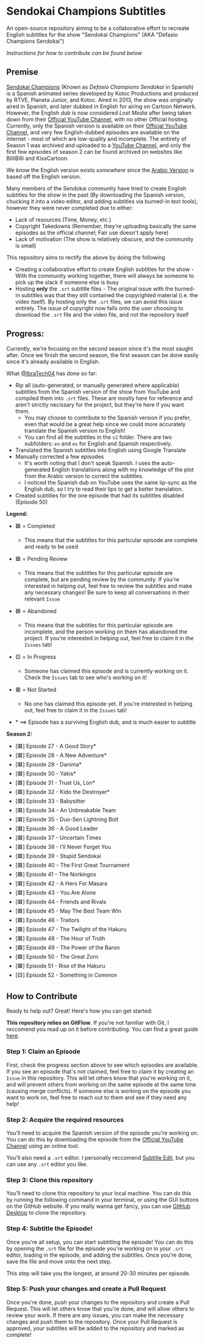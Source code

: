 # Sendokai Champions Subtitles 
An open-source repository aiming to be a collaborative effort to recreate English subtitles for the show "Sendokai Champions" (AKA "Defasio Champions Sendokai")

*Instructions for how to contribute can be found below*

## Premise 
[Sendokai Champions](http://www.sendokaichampions.com/) (Known as *Defasio Champions Sendokai* in Spanish) is a Spanish animated series developed by Kotoc Productions and produced by RTVE, Planeta Junior, and Kotoc. Aired in 2013, the show was originally aired in Spanish, and later dubbed in English for airing on Cartoon Network. However, the English dub is now considered *Lost Media* after being taken down from their [Official YouTube Channel](https://www.youtube.com/@SendokaiChampionsEnglish), with no other Official hosting. Currently, only the Spanish version is available on their [Official YouTube Channel](https://www.youtube.com/@SendokaiChampions), and very few English-dubbed episodes are available on the internet - most of which are low-quality and incomplete. The entirety of Season 1 was archived and uploaded to a [YouTube Channel](https://www.youtube.com/@sendokaichampions7678), and only the first few episodes of season 2 can be found archived on websites like BilliBilli and KissCartoon.

We *know* the English version exists *somewhere* since the [Arabic Version](https://www.arabic-toons.com/m7arbi-sendokai-1434722187-11112.html#sets) is based off the English version. 

Many members of the Sendokai community have tried to create English subtitles for the show in the past (By downloading the Spanish version, chucking it into a video editor, and adding subtitles via burned-in text tools), however they were never completed due to either:
- Lack of resources (Time, Money, etc.)
- Copyright Takedowns (Remember, they're uploading basically the same episodes as the official channel; Fair use doesn't apply here)
- Lack of motivation (The show is relatively obscure, and the community is small)

This repository aims to rectify the above by doing the following

- Creating a collaborative effort to create English subtitles for the show - With the community working together, there will always be someone to pick up the slack if someone else is busy
- Hosting **only** the `.srt` subtitle files - The original issue with the burned-in subtitles was that they still contained the copyrighted material (i.e. the video itself). By hosting only the `.srt` files, we can avoid this issue entirely. The issue of copyright now falls onto the user choosing to download the `.srt` file and the video file, and not the repository itself

## Progress:
Currently, we're focusing on the second season since it's the most saught after. Once we finish the second season, the first season can be done easily since it's already available in English.

What [@IbraTech04](https://github.com/IbraTech04) has done so far:
- Rip all (auto-generated, or manually generated where applicable) subtitles from the Spanish version of the show from YouTube and compiled them into `.srt` files. These are mostly here for reference and aren't strictly necissary for the project, but they're here if you want them. 
    - You may choose to contribute to the Spanish version if you prefer, even that would be a great help since we could more accurately translate the Spanish version to English! 
    - You can find all the subtitles in the `s2` folder. There are two subfolders: `en` and `es` for English and Spanish respectively.
- Translated the Spanish subtitles into English using Google Translate 
- Manually corrected a few episodes
    - It's worth noting that I don't speak Spanish. I uses the auto-generated English translations along with my knowledge of the plot from the Arabic version to correct the subtitles. 
    - I noticed the Spanish dub on YouTube uses the same lip-sync as the English dub, so I try to read their lips to get a better translation.
- Created subtitles for the one episode that had its subtitles disabled (Episode 50)

**Legend:**
- 🟩 = Completed
    - This means that the subtitles for this particular episode are complete and ready to be used
- 🟪 = Pending Review
    - This means that the subtitles for this particular episode are complete, but are pending review by the community. If you're interested in helping out, feel free to review the subtitles and make any necessary changes! Be sure to keep all conversations in their relevant `Issue`
- 🟦 = Abandoned
    - This means that the subtitles for this particular episode are incomplete, and the person working on them has abandoned the project. If you're interested in helping out, feel free to claim it in the `Issues` tab!
- 🟨 = In Progress
    - Someone has claimed this episode and is currently working on it. Check the `Issues` tab to see who's working on it!
- 🟥 = Not Started
    - No one has claimed this episode yet. If you're interested in helping out, feel free to claim it in the `Issues` tab!

- \* $\implies$ Episode has a surviving English dub, and is much easier to subtitle


**Season 2:**
- [🟥] Episode 27 - A Good Story*
- [🟥] Episode 28 - A New Adventure* 
- [🟥] Episode 29 - Danima*
- [🟥] Episode 30 - Yakis*
- [🟥] Episode 31 - Trust Us, Lon*
- [🟥] Episode 32 - Kido the Destroyer*
- [🟥] Episode 33 - Babysitter 
- [🟥] Episode 34 - An Unbreakable Team 
- [🟥] Episode 35 - Duo-Sen Lightning Bolt 
- [🟥] Episode 36 - A Good Leader 
- [🟥] Episode 37 - Uncertain Times 
- [🟥] Episode 38 - I'll Never Forget You 
- [🟥] Episode 39 - Stupid Sendokai 
- [🟥] Episode 40 - The First Great Tournament 
- [🟪] Episode 41 - The Norkingos 
- [🟥] Episode 42 - A Hero For Masara 
- [🟥] Episode 43 - You Are Alone 
- [🟥] Episode 44 - Friends and Rivals 
- [🟥] Episode 45 - May The Best Team Win 
- [🟪] Episode 46 - Traitors 
- [🟪] Episode 47 - The Twilight of the Hakuru 
- [🟥] Episode 48 - The Hour of Truth 
- [🟪] Episode 49 - The Power of the Baron 
- [🟪] Episode 50 - The Great Zorn 
- [🟪] Episode 51 - Rise of the Hakuru 
- [🟨] Episode 52 - Something in Common


## How to Contribute
Ready to help out? Great! Here's how you can get started:

**This repository relies on GitFlow**. If you're not familiar with Git, I reccomend you read up on it before contributing. You can find a great guide [here](https://www.atlassian.com/git/tutorials/comparing-workflows/gitflow-workflow).

### Step 1: Claim an Episode
First, check the progress section above to see which episodes are available. If you see an episode that's not claimed, feel free to claim it by creating an `Issue` in this repository. This will let others know that you're working on it, and will prevent others from working on the same episode at the same time (causing merge conflicts). If someone else is working on the episode you want to work on, feel free to reach out to them and see if they need any help!

### Step 2: Acquire the required resources
You'll need to acquire the Spanish version of the episode you're working on. You can do this by downloading the episode from the [Official YouTube Channel](https://www.youtube.com/@SendokaiChampions) using an online tool. 

You'll also need a `.srt` editor. I personally reccomend [Subtitle Edit](https://www.nikse.dk/subtitleedit/), but you can use any `.srt` editor you like.

### Step 3: Clone this repository
You'll need to clone this repository to your local machine. You can do this by running the following command in your terminal, or using the GUI buttons on the GitHub website. If you really wanna get fancy, you can use [GitHub Desktop](https://desktop.github.com/) to clone the repository.

### Step 4: Subtitle the Episode! 
Once you're all setup, you can start subtitling the episode! You can do this by opening the `.srt` file for the episode you're working on in your `.srt` editor, loading in the episode, and adding the subtitles. Once you're done, save the file and move onto the next step.

This step will take you the longest, at around 20-30 minutes per episode.

### Step 5: Push your changes and create a Pull Request
Once you're done, push your changes to the repository and create a Pull Request. This will let others know that you're done, and will allow others to review your work. If there are any issues, you can make the necessary changes and push them to the repository. Once your Pull Request is approved, your subtitles will be added to the repository and marked as complete!
